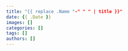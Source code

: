 ```yaml
---
title: "{{ replace .Name "-" " " | title }}"
date: {{ .Date }}
images: []
categories: []
tags: []
authors: []
---
```

